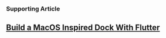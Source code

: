 ### Supporting Article

## [Build a MacOS Inspired Dock With Flutter](https://takrutvik.com/build-a-macos-inspired-dock-with-flutter)
